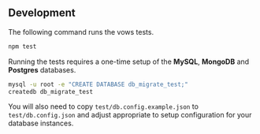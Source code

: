 ## Development

The following command runs the vows tests.

```bash
npm test
```

Running the tests requires a one-time setup of the **MySQL**, **MongoDB** and **Postgres** databases.

```bash
mysql -u root -e "CREATE DATABASE db_migrate_test;"
createdb db_migrate_test
```

You will also need to copy `test/db.config.example.json` to `test/db.config.json`
and adjust appropriate to setup configuration for your database instances.
